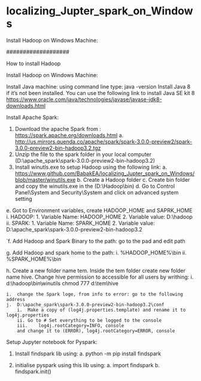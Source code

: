 # localizing_Jupter_spark_on_Windows
Install Hadoop on Windows Machine:


###################

How to install Hadoop

Install Hadoop on Windows Machine:

Install Java machine:
using command line type:  java -version 
Install Java 8 if it’s not been installed. You can use the following link to install Java SE kit 8 
https://www.oracle.com/java/technologies/javase/javase-jdk8-downloads.html

 
Install Apache Spark:
1)	Download the apache Spark from : https://spark.apache.org/downloads.html
  a.	http://us.mirrors.quenda.co/apache/spark/spark-3.0.0-preview2/spark-3.0.0-preview2-bin-hadoop3.2.tgz
2)	Unzip the file to the spark folder in your local computer (D:\apache_spark\spark-3.0.0-preview2-bin-hadoop3.2)
3)	Install winutls.exe to setup Hadoop using the following link:
  a.	https://www.github.com/BabakEA/localizing_Jupter_spark_on_Windows/blob/master/winutils.exe
  b.	Create a Hadoop folder 
  c.	Create bin folder and copy the winutils.exe in the (D:\Hadoop\bin\)
  d.	Go to Control Panel\System and Security\System and click on advanced system setting 
 
  e.	Got to Environment variables, create HADOOP_HOME and SAPRK_HOME  
    i.	HADOOP:
      1.	Variable Name: HADOOP_HOME 
      2.	Variable value: D:\hadoop
    ii.	SPARK:
      1.  Variable Name: SPARK_HOME 
      2.	Variable value: D:\apache_spark\spark-3.0.0-preview2-bin-hadoop3.2

 

`f.	Add Hadoop and Spark Binary to the path: go to the pad and edit path
 

  g.	Add Hadoop and spark home to the path:
    i.	%HADOOP_HOME%\bin
    ii.	%SPARK_HOME%\bin
 
  h.	Create a new folder name tem. Inside the tem folder create new folder name hive. Change hive permission to accessible for all users by writhing:
    i.	d:\hadoop\bin\winutils chmod 777 d:\tem\hive

    i.	change the Spark loge, from info to error: go to the following address 
    j.	D:\apache_spark\spark-3.0.0-preview2-bin-hadoop3.2\conf
        i.	Make a copy of (log4j.properties.template) and rename it to log4j.properties
        ii.	Go to # Set everything to be logged to the console
        iii.	log4j.rootCategory=INFO, console 
        and change it to (ERROR), log4j.rootCategory=ERROR, console 

Setup Jupyter notebook for Pyspark:
  1)	Install findspark lib using:
    a.	python -m pip install findspark
    
  2)	initialise pyspark using this lib using:
    a.	import findspark
    b.	findspark.init()
    


